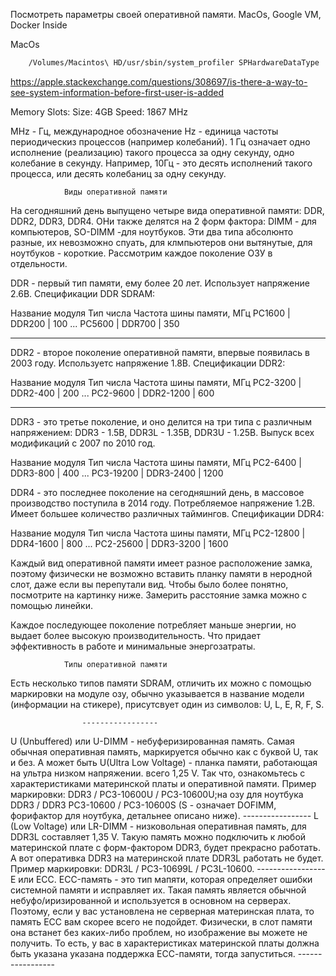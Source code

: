 Посмотреть параметры своей оперативной памяти. MacOs, Google VM, Docker Inside

MacOs

```bash
    /Volumes/Macintos\ HD/usr/sbin/system_profiler SPHardwareDataType
```

https://apple.stackexchange.com/questions/308697/is-there-a-way-to-see-system-information-before-first-user-is-added

Memory Slots:
    Size: 4GB
    Speed: 1867 MHz

MHz - Гц, международное обозначение Hz - единица частоты периодическиз процессов (например колебаний). 1 Гц означает одно исполнение (реализацию) такого процесса за одну секунду, одно колебание в секунду. Например, 10Гц - это десять исполнений
такого процесса, или десять колебаниц за одну секунду.


                Виды оперативной памяти

На сегодняшний день выпущено четыре вида оперативной памяти: 
DDR, DDR2, DDR3, DDR4. ОНи также делятся на 2 форм фактора:
DIMM - для компьютеров, SO-DIMM -для ноутбуков. Эти
два типа абсолюнто разные, их невозможно спуать, для
клмпьютеров они вытянутые, для ноутбуков - короткие.
Рассмотрим каждое поколение ОЗУ в отдельности.

DDR - первый тип памяти, ему более 20 лет. 
Использует напряжение 2.6B. 
Спецификации DDR SDRAM:

Название модуля     Тип числа     Частота шины памяти, МГц
    PC1600      |     DDR200    |           100
    ...
    PC5600      |     DDR700    |           350

---

DDR2 - второе поколение оперативной памяти, впервые 
появилась в 2003 году. Используетс напряжение 1.8B.
Спецификации DDR2:

Название модуля     Тип числа     Частота шины памяти, МГц
    PC2-3200     |  DDR2-400    |           200
    ...
    PC2-9600     |  DDR2-1200   |           600

---

DDR3 - это третье поколение, и оно делится на три типа с
различным напряжением: DDR3 - 1.5B, DDR3L - 1.35B, DDR3U - 1.25B.
Выпуск всех модификаций с 2007 по 2010 год.

Название модуля     Тип числа     Частота шины памяти, МГц
    PC2-6400     |  DDR3-800    |           400
    ...
    PC3-19200    |  DDR3-2400   |          1200

DDR4 - это последнее поколение на сегодняшний день, в
массовое производство поступила в 2014 году. Потребляемое напряжение 1.2В. Имеет большее количество различных таймингов. Спецификации DDR4:

Название модуля     Тип числа     Частота шины памяти, МГц
    PC2-12800     |  DDR4-1600    |           800
    ...
    PC2-25600     |  DDR3-3200    |           1600

Каждый вид оперативной памяти имеет разное расположение замка, 
поэтому физически не возможно вставить планку памяти в неродной слот,
даже если вы перепутали вид. Чтобы было более понятно,
посмотрите на картинку ниже. Замерить расстояние замка можно с помощью
линейки.

Каждое последующее поколение потребляет маньше энергии, но
выдает более высокую производительность. Что придает эффективность в работе и минимальные энергозатраты.


                Типы оперативной памяти

Есть несколько типов памяти SDRAM, отличить их можно с
помощью маркировки на модуле озу, обычно указывается в название модели
(информации на стикере), присутсвует один из 
символов: U, L, E, R, F, S.

                    -----------------
U (Unbuffered) или U-DIMM - небуферизированная память.
Самая обычная оперативная память, 
маркируется обычно как с буквой U, так и без. А может быть U(Ultra Low Voltage) - планка памяти, работающая на ультра низком напряжении. всего 1,25 V. Так что, ознакомьтесь с характеристиками материнской платы и оперативной памяти. 
Пример маркировки: DDR3 / PC3-10600U / PC3-10600U;на озу для
ноутбука DDR3 / DDR3 PC3-10600 / PC3-10600S (S - означает
DOFIMM, форифактор для ноутбука, детальнее описано ниже).
                    -----------------
L (Low Voltage) или LR-DIMM - низковольная оперативная
память, для DDR3L составляет 1,35 V. Такую память можно
подключить к любой материнской плате с форм-фактором DDR3,
будет прекрасно работать. А вот оперативка DDR3 на
материнской плате DDR3L работать не будет. 
Пример маркировки: DDR3L / PC3-10699L / PC3L-10600.
                    -----------------
E или ECC. ECC-память - это тип мапяти, которая определяет ошибки
системной памяти и исправляет их. Такая память является обычной
небуфо/иризированной и используется в основном на серверах. Поэтому, если у вас установлена не серверная материнская плата, то память ЕСС вам скорее всего не подойдет. Физически, в слот памяти она встанет без каких-либо проблем, но изображение вы можете не получить. То есть, у вас в характеристиках материнской платы должна 
быть указана указана поддержка ЕСС-памяти, тогда запуститься.
                    -----------------